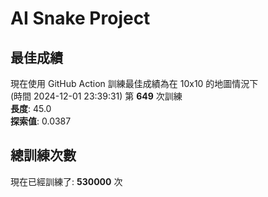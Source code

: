 
# AI Snake Project

## **最佳成績**






























現在使用 GitHub Action 訓練最佳成績為在 10x10 的地圖情況下  
(時間 2024-12-01 23:39:31) 第 **649** 次訓練  
**長度**: 45.0  
**探索值**: 0.0387





























































## 總訓練次數
現在已經訓練了: **530000** 次
